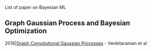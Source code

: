 List of paper on Bayesian ML 

## Graph Gaussian Process and Bayesian Optimization
2018|[Graph Convolutional Gaussian Processes](https://arxiv.org/pdf/1803.05776.pdf) - Venkitaraman et al

